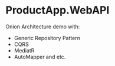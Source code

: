# ProductApp.WebAPI
Onion Architecture demo with:
* Generic Repository Pattern
* CQRS 
* MediatR
* AutoMapper 
  and etc.
